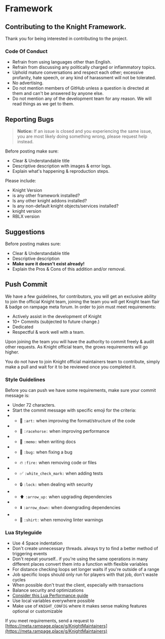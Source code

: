 # Framework

## Contributing to the Knight Framework.

Thank you for being interested in contributing to the project.

### Code Of Conduct

* Refrain from using languages other than English.
* Refrain from discussing any politically charged or inflammatory topics.
* Uphold mature conversations and respect each other; excessive profanity, hate speech, or any kind of harassment will not be tolerated.
* No advertising.
* Do not mention members of GitHub unless a question is directed at them and can't be answered by anyone else.
* Do not mention any of the development team for any reason. We will read things as we get to them.

## Reporting Bugs

> **Notice:** If an issue is closed and you experiencing the same issue, you are most likely doing something wrong, please request help instead.

Before posting make sure:

* Clear & Understandable title
* Descriptive description with images & error logs.
* Explain what's happening & reproduction steps.

Please include:

* Knight Version
* is any other framework installed?
* Is any other knight addons installed?
* Is any non-default knight objects/services installed?
* knight version
* RBLX version

## Suggestions

Before posting makes sure:

* Clear & Understandable title
* Descriptive description
* **Make sure it doesn't exist already!**
* Explain the Pros & Cons of this addition and/or removal.

## Push Commit

We have a few guidelines, for contributors, you will get an exclusive ability to join the official Knight team, joining the team you will get Knight team flair & badge on rampage meta forum. In order to join must meet requirements:

* Actively assist in the development of Knight
* 10+ Commits (subjected to future change.)
* Dedicated
* Respectful & work well with a team.

Upon joining the team you will have the authority to commit freely & audit other requests. As Knight official team, the grows requirements will go higher.

You do not have to join Knight official maintainers team to contribute, simply make a pull and wait for it to be reviewed once you completed it.

### Style Guidelines

Before you can push we have some requirements, make sure your commit message is:

* Under 72 characters.
* Start the commit message with specific emoji for the criteria:
*
  * 🎨 `:art:` when improving the format/structure of the code
*
  * 🐎 `:racehorse:` when improving performance
*
  * 📝 `:memo:` when writing docs
*
  * 🐛 `:bug:` when fixing a bug
*
  * 🔥 `:fire:` when removing code or files
*
  * ✅ `:white_check_mark:` when adding tests
*
  * 🔒 `:lock:` when dealing with security
*
  * ⬆️ `:arrow_up:` when upgrading dependencies
*
  * ⬇️ `:arrow_down:` when downgrading dependencies
*
  * 👕 `:shirt:` when removing linter warnings

### Lua Styleguide

* Use 4 Space indentation
* Don't create unnecessary threads. always try to find a better method of triggering events
* Don't repeat yourself.. if you're using the same operations in many different places convert them into a function with flexible variables
* For distance checking loops set longer waits if you're outside of a range
* Job specific loops should only run for players with that job, don't waste cycles
* When possible don't trust the client, especially with transactions
* Balance security and optimizations
* [Consider this Lua Performance guide](https://springrts.com/wiki/Lua\_Performance)
* Use local variables everywhere possible
* Make use of `KNIGHT_CONFIG` where it makes sense making features optional or customizable

If you meet requirements, send a request to [https://meta.rampage.place/g/KnightMaintainers](https://meta.rampage.place/g/KnightMaintainers)
